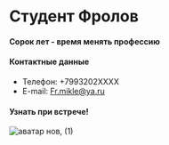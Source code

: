 # Студент Фролов

#### Сорок лет - время менять профессию

#### Контактные данные

* Телефон: +7993202ХХХХ
* E-mail: Fr.mikle@ya.ru
#### Узнать при встрече!

![аватар нов, (1)](https://github.com/Testogeo/FrolovPage/assets/149481981/7171e7f5-6043-451b-8e27-0e4641b486f6)
